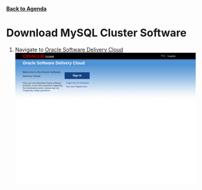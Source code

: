 **[Back to Agenda](./../README.md)**

# Download MySQL Cluster Software

1. Navigate to [Oracle Software Delivery Cloud](https://edelivery.oracle.com/osdc/faces/Home.jspx)
![](./images/edelivery1.png)
